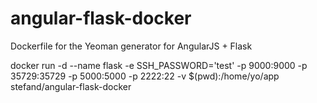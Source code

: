 # angular-flask-docker
Dockerfile for the Yeoman generator for AngularJS + Flask

docker run -d --name flask -e SSH_PASSWORD='test' -p 9000:9000 -p 35729:35729 -p 5000:5000 -p 2222:22 -v $(pwd):/home/yo/app stefand/angular-flask-docker
